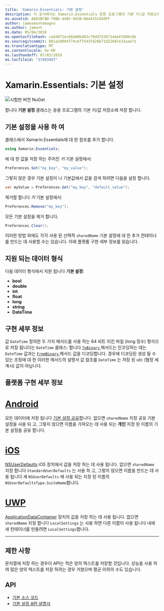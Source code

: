 ```yaml
---
title: 'Xamarin.Essentials: 기본 설정'
description: 이 문서에서는 Xamarin.Essentials 응용 프로그램의 기본 키/값 저장소에 저장 하는 기본 클래스를 설명 합니다. 클래스 및 저장할 수 있는 데이터 형식을 사용 하는 방법을 설명 합니다.
ms.assetid: AA81BCBD-79BA-448F-942B-BA4415CA50FF
author: jamesmontemagno
ms.author: jamont
ms.date: 05/04/2018
ms.openlocfilehash: ca6d4f1ec60a80b483c79dd75267144e67d80c0b
ms.sourcegitcommit: 081a2d094774c6f75437d28b71d22607e33aae71
ms.translationtype: MT
ms.contentlocale: ko-KR
ms.lasthandoff: 07/03/2018
ms.locfileid: "37403497"
---
```

# <a name="xamarinessentials-preferences"></a>Xamarin.Essentials: 기본 설정

![시험판 버전 NuGet](~/media/shared/pre-release.png)

합니다 **기본 설정** 클래스는 응용 프로그램의 기본 키/값 저장소에 저장 합니다.

## <a name="using-preferences"></a>기본 설정을 사용 하 여

클래스에서 Xamarin.Essentials에 대 한 참조를 추가 합니다.

```csharp
using Xamarin.Essentials;
```

에 대 한 값을 저장 하는 주어진 _키_ 기본 설정에서:

```csharp
Preferences.Set("my_key", "my_value");
```

그렇지 않은 경우 기본 설정이 나 기본값에서 값을 검색 하려면 다음을 설정 합니다.

```csharp
var myValue = Preferences.Get("my_key", "default_value");
```

제거할 합니다 _키_ 기본 설정에서:

```csharp
Preferences.Remove("my_key");
```

모든 기본 설정을 제거 합니다.

```csharp
Preferences.Clear();
```

이러한 방법 외에도 각각 사용 된 선택적 `sharedName` 기본 설정에 대 한 추가 컨테이너를 만드는 데 사용할 수는 있습니다. 아래 플랫폼 구현 세부 정보를 읽습니다.

## <a name="supported-data-types"></a>지원 되는 데이터 형식

다음 데이터 형식에서 지원 됩니다 **기본 설정**:

- **bool**
- **double**
- **int**
- **float**
- **long**
- **string**
- **DateTime**

## <a name="implementation-details"></a>구현 세부 정보

값 `DateTime` 정의한 두 가지 메서드를 사용 하는 64 비트 이진 파일 (long 정수) 형식으로 저장 됩니다는 `DateTime` 클래스: 합니다 [ `ToBinary` ](xref:System.DateTime.ToBinary) 메서드는 인코딩하는 데는 `DateTime` 값과는 [ `FromBinary` ](xref:System.DateTime.FromBinary(System.Int64)) 메서드 값을 디코딩합니다. 경우에 디코딩된 생성 될 수 있는 조정에 대 한 이러한 메서드의 설명서 값 참조를 `DateTime` 는 저장 된 utc (협정 세계시) 값이 아닙니다.

## <a name="platform-implementation-specifics"></a>플랫폼 구현 세부 정보

# <a name="androidtabandroid"></a>[Android](#tab/android)

모든 데이터에 저장 됩니다 [기본 설정 공유](https://developer.android.com/training/data-storage/shared-preferences.html)합니다. 없으면 `sharedName` 지정 공유 기본 설정을 사용 되 고, 그렇지 않으면 이름을 가져오는 데 사용 되는 **개인** 지정 된 이름의 기본 설정을 공유 합니다.

# <a name="iostabios"></a>[iOS](#tab/ios)

[NSUserDefaults](https://docs.microsoft.com/en-us/xamarin/ios/app-fundamentals/user-defaults) iOS 장치에서 값을 저장 하는 데 사용 됩니다. 없으면 `sharedName` 지정 합니다 `StandardUserDefaults` 는 사용 하 고, 그렇지 않으면 이름을 만드는 데 사용 됩니다 새 `NSUserDefaults` 에 사용 되는 지정 된 이름의 `NSUserDefaultsType.SuiteName`합니다.

# <a name="uwptabuwp"></a>[UWP](#tab/uwp)

[ApplicationDataContainer](https://docs.microsoft.com/en-us/uwp/api/windows.storage.applicationdatacontainer) 장치의 값을 저장 하는 데 사용 됩니다. 없으면 `sharedName` 지정 합니다 `LocalSettings` 는 사용 하면 다른 이름이 사용 됩니다 내에 새 컨테이너를 만들려면 `LocalSettings`합니다.

--------------

## <a name="limitations"></a>제한 사항

문자열에 저장 하는 경우이 API는 적은 양의 텍스트를 저장할 것입니다.  성능을 사용 하 여 많은 양의 텍스트를 저장 하려는 경우 거쳤으며 평균 이하의 수도 있습니다.

## <a name="api"></a>API

- [기본 소스 코드](https://github.com/xamarin/Essentials/tree/master/Xamarin.Essentials/Preferences)
- [기본 설정 API 설명서](xref:Xamarin.Essentials.Preferences)
